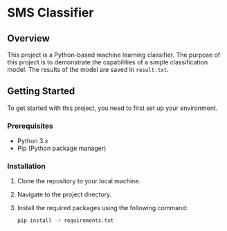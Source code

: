 # SMS Classifier

## Overview
This project is a Python-based machine learning classifier. The purpose of this project is to demonstrate the capabilities of a simple classification model. The results of the model are saved in `result.txt`.

## Getting Started
To get started with this project, you need to first set up your environment.

### Prerequisites
- Python 3.x
- Pip (Python package manager)

### Installation
1. Clone the repository to your local machine.
2. Navigate to the project directory.
3. Install the required packages using the following command:

   ```bash
   pip install -r requirements.txt
 